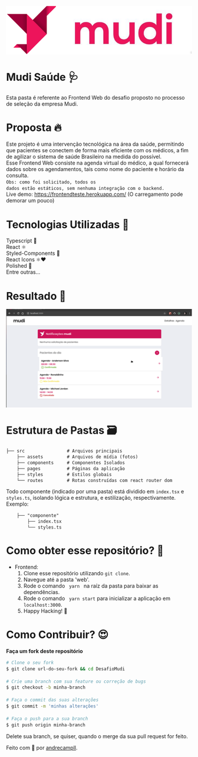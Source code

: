 <p align="center">
  <img src="../logo.png"/>
</p>

# Mudi Saúde 🩺
Esta pasta é referente ao Frontend Web do desafio proposto no processo de seleção da empresa Mudi.

# Proposta 🔥
Este projeto é uma intervenção tecnológica na área da saúde, permitindo que pacientes se conectem de forma mais eficiente com
os médicos, a fim de agilizar o sistema de saúde Brasileiro na medida do possível.<br />
Esse Frontend Web consiste na agenda virtual do médico, a qual fornecerá dados sobre os agendamentos, tais como nome do paciente e horário da consulta. <br />
<code>Obs: como foi solicitado, todos os dados estão estáticos, sem nenhuma integração com o backend.</code> <br />
Live demo: https://frontendteste.herokuapp.com/ (O carregamento pode demorar um pouco)

# Tecnologias Utilizadas 🚀
Typescript 🦕 </br>
React ⚛️ <br />
Styled-Components 💅 <br />
React Icons ⚛️❤️ <br />
Polished 🌈 <br />
Entre outras...

# Resultado 🚀
<p align="center">
  <img src="mudi.gif"/>
</p>

# Estrutura de Pastas 🗃️

    ├── src                # Arquivos principais
        ├── assets         # Arquivos de mídia (fotos)
        ├── components     # Componentes Isolados
        ├── pages          # Páginas da aplicação
        ├── styles         # Estilos globais
        └── routes         # Rotas construídas com react router dom
Todo componente (indicado por uma pasta) está dividido em <code>index.tsx</code> e <code>styles.ts</code>, isolando lógica e estrutura, e
estilização, respectivamente. <br />
Exemplo:

        ├── "componente"
            ├── index.tsx        
            └── styles.ts

# Como obter esse repositório? 🤔
- Frontend:
  1. Clone esse repositório utilizando <code>git clone</code>.
  2. Navegue até a pasta 'web'.
  3. Rode o comando <code> yarn </code> na raíz da pasta para baixar as dependências.
  4. Rode o comando <code> yarn start</code> para inicializar a aplicação em <code>localhost:3000</code>.
  5. Happy Hacking! 🚀

# Como Contribuir? 😍
**Faça um fork deste repositório**

```bash
# Clone o seu fork
$ git clone url-do-seu-fork && cd DesafioMudi

# Crie uma branch com sua feature ou correção de bugs
$ git checkout -b minha-branch

# Faça o commit das suas alterações
$ git commit -m 'minhas alterações'

# Faça o push para a sua branch
$ git push origin minha-branch
```

Delete sua branch, se quiser, quando o merge da sua pull request for feito. <br />

Feito com 💜 por <a href="https://www.linkedin.com/in/andrecampll/" target="blank">andrecampll</a>.
